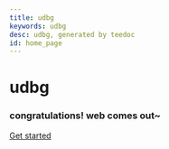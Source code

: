 ```yaml
---
title: udbg
keywords: udbg
desc: udbg, generated by teedoc
id: home_page
---
```





<div>
    <h1><span>udbg</span></h1>
    <h3>congratulations! web comes out~</h3>
</div>
<div id="big_btn_wrapper">
    <div class="big_btn">
        <a href="/get_started/zh/">Get started</a>
    </div>
</div>
